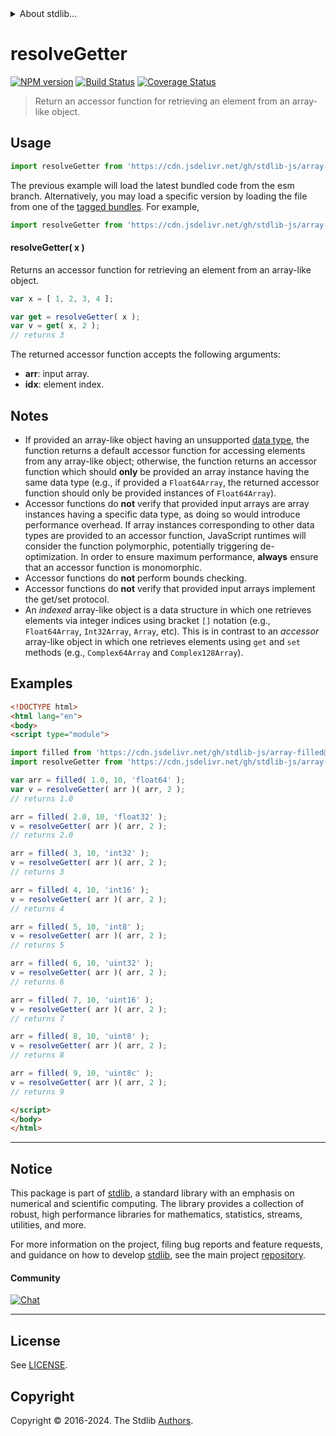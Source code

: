 <!--

@license Apache-2.0

Copyright (c) 2023 The Stdlib Authors.

Licensed under the Apache License, Version 2.0 (the "License");
you may not use this file except in compliance with the License.
You may obtain a copy of the License at

   http://www.apache.org/licenses/LICENSE-2.0

Unless required by applicable law or agreed to in writing, software
distributed under the License is distributed on an "AS IS" BASIS,
WITHOUT WARRANTIES OR CONDITIONS OF ANY KIND, either express or implied.
See the License for the specific language governing permissions and
limitations under the License.

-->


<details>
  <summary>
    About stdlib...
  </summary>
  <p>We believe in a future in which the web is a preferred environment for numerical computation. To help realize this future, we've built stdlib. stdlib is a standard library, with an emphasis on numerical and scientific computation, written in JavaScript (and C) for execution in browsers and in Node.js.</p>
  <p>The library is fully decomposable, being architected in such a way that you can swap out and mix and match APIs and functionality to cater to your exact preferences and use cases.</p>
  <p>When you use stdlib, you can be absolutely certain that you are using the most thorough, rigorous, well-written, studied, documented, tested, measured, and high-quality code out there.</p>
  <p>To join us in bringing numerical computing to the web, get started by checking us out on <a href="https://github.com/stdlib-js/stdlib">GitHub</a>, and please consider <a href="https://opencollective.com/stdlib">financially supporting stdlib</a>. We greatly appreciate your continued support!</p>
</details>

# resolveGetter

[![NPM version][npm-image]][npm-url] [![Build Status][test-image]][test-url] [![Coverage Status][coverage-image]][coverage-url] <!-- [![dependencies][dependencies-image]][dependencies-url] -->

> Return an accessor function for retrieving an element from an array-like object.

<!-- Section to include introductory text. Make sure to keep an empty line after the intro `section` element and another before the `/section` close. -->

<section class="intro">

</section>

<!-- /.intro -->

<!-- Package usage documentation. -->



<section class="usage">

## Usage

```javascript
import resolveGetter from 'https://cdn.jsdelivr.net/gh/stdlib-js/array-base-resolve-getter@esm/index.mjs';
```
The previous example will load the latest bundled code from the esm branch. Alternatively, you may load a specific version by loading the file from one of the [tagged bundles](https://github.com/stdlib-js/array-base-resolve-getter/tags). For example,

```javascript
import resolveGetter from 'https://cdn.jsdelivr.net/gh/stdlib-js/array-base-resolve-getter@v0.2.2-esm/index.mjs';
```

#### resolveGetter( x )

Returns an accessor function for retrieving an element from an array-like object.

```javascript
var x = [ 1, 2, 3, 4 ];

var get = resolveGetter( x );
var v = get( x, 2 );
// returns 3
```

The returned accessor function accepts the following arguments:

-   **arr**: input array.
-   **idx**: element index.

</section>

<!-- /.usage -->

<!-- Package usage notes. Make sure to keep an empty line after the `section` element and another before the `/section` close. -->

<section class="notes">

## Notes

-   If provided an array-like object having an unsupported [data type][@stdlib/array/dtypes], the function returns a default accessor function for accessing elements from any array-like object; otherwise, the function returns an accessor function which should **only** be provided an array instance having the same data type (e.g., if provided a `Float64Array`, the returned accessor function should only be provided instances of `Float64Array`).
-   Accessor functions do **not** verify that provided input arrays are array instances having a specific data type, as doing so would introduce performance overhead. If array instances corresponding to other data types are provided to an accessor function, JavaScript runtimes will consider the function polymorphic, potentially triggering de-optimization. In order to ensure maximum performance, **always** ensure that an accessor function is monomorphic.
-   Accessor functions do **not** perform bounds checking.
-   Accessor functions do **not** verify that provided input arrays implement the get/set protocol.
-   An _indexed_ array-like object is a data structure in which one retrieves elements via integer indices using bracket `[]` notation (e.g., `Float64Array`, `Int32Array`, `Array`, etc). This is in contrast to an _accessor_ array-like object in which one retrieves elements using `get` and `set` methods (e.g., `Complex64Array` and `Complex128Array`).

</section>

<!-- /.notes -->

<!-- Package usage examples. -->

<section class="examples">

## Examples

<!-- eslint no-undef: "error" -->

```html
<!DOCTYPE html>
<html lang="en">
<body>
<script type="module">

import filled from 'https://cdn.jsdelivr.net/gh/stdlib-js/array-filled@esm/index.mjs';
import resolveGetter from 'https://cdn.jsdelivr.net/gh/stdlib-js/array-base-resolve-getter@esm/index.mjs';

var arr = filled( 1.0, 10, 'float64' );
var v = resolveGetter( arr )( arr, 2 );
// returns 1.0

arr = filled( 2.0, 10, 'float32' );
v = resolveGetter( arr )( arr, 2 );
// returns 2.0

arr = filled( 3, 10, 'int32' );
v = resolveGetter( arr )( arr, 2 );
// returns 3

arr = filled( 4, 10, 'int16' );
v = resolveGetter( arr )( arr, 2 );
// returns 4

arr = filled( 5, 10, 'int8' );
v = resolveGetter( arr )( arr, 2 );
// returns 5

arr = filled( 6, 10, 'uint32' );
v = resolveGetter( arr )( arr, 2 );
// returns 6

arr = filled( 7, 10, 'uint16' );
v = resolveGetter( arr )( arr, 2 );
// returns 7

arr = filled( 8, 10, 'uint8' );
v = resolveGetter( arr )( arr, 2 );
// returns 8

arr = filled( 9, 10, 'uint8c' );
v = resolveGetter( arr )( arr, 2 );
// returns 9

</script>
</body>
</html>
```

</section>

<!-- /.examples -->

<!-- Section to include cited references. If references are included, add a horizontal rule *before* the section. Make sure to keep an empty line after the `section` element and another before the `/section` close. -->

<section class="references">

</section>

<!-- /.references -->

<!-- Section for related `stdlib` packages. Do not manually edit this section, as it is automatically populated. -->

<section class="related">

</section>

<!-- /.related -->

<!-- Section for all links. Make sure to keep an empty line after the `section` element and another before the `/section` close. -->


<section class="main-repo" >

* * *

## Notice

This package is part of [stdlib][stdlib], a standard library with an emphasis on numerical and scientific computing. The library provides a collection of robust, high performance libraries for mathematics, statistics, streams, utilities, and more.

For more information on the project, filing bug reports and feature requests, and guidance on how to develop [stdlib][stdlib], see the main project [repository][stdlib].

#### Community

[![Chat][chat-image]][chat-url]

---

## License

See [LICENSE][stdlib-license].


## Copyright

Copyright &copy; 2016-2024. The Stdlib [Authors][stdlib-authors].

</section>

<!-- /.stdlib -->

<!-- Section for all links. Make sure to keep an empty line after the `section` element and another before the `/section` close. -->

<section class="links">

[npm-image]: http://img.shields.io/npm/v/@stdlib/array-base-resolve-getter.svg
[npm-url]: https://npmjs.org/package/@stdlib/array-base-resolve-getter

[test-image]: https://github.com/stdlib-js/array-base-resolve-getter/actions/workflows/test.yml/badge.svg?branch=v0.2.2
[test-url]: https://github.com/stdlib-js/array-base-resolve-getter/actions/workflows/test.yml?query=branch:v0.2.2

[coverage-image]: https://img.shields.io/codecov/c/github/stdlib-js/array-base-resolve-getter/main.svg
[coverage-url]: https://codecov.io/github/stdlib-js/array-base-resolve-getter?branch=main

<!--

[dependencies-image]: https://img.shields.io/david/stdlib-js/array-base-resolve-getter.svg
[dependencies-url]: https://david-dm.org/stdlib-js/array-base-resolve-getter/main

-->

[chat-image]: https://img.shields.io/gitter/room/stdlib-js/stdlib.svg
[chat-url]: https://app.gitter.im/#/room/#stdlib-js_stdlib:gitter.im

[stdlib]: https://github.com/stdlib-js/stdlib

[stdlib-authors]: https://github.com/stdlib-js/stdlib/graphs/contributors

[umd]: https://github.com/umdjs/umd
[es-module]: https://developer.mozilla.org/en-US/docs/Web/JavaScript/Guide/Modules

[deno-url]: https://github.com/stdlib-js/array-base-resolve-getter/tree/deno
[deno-readme]: https://github.com/stdlib-js/array-base-resolve-getter/blob/deno/README.md
[umd-url]: https://github.com/stdlib-js/array-base-resolve-getter/tree/umd
[umd-readme]: https://github.com/stdlib-js/array-base-resolve-getter/blob/umd/README.md
[esm-url]: https://github.com/stdlib-js/array-base-resolve-getter/tree/esm
[esm-readme]: https://github.com/stdlib-js/array-base-resolve-getter/blob/esm/README.md
[branches-url]: https://github.com/stdlib-js/array-base-resolve-getter/blob/main/branches.md

[stdlib-license]: https://raw.githubusercontent.com/stdlib-js/array-base-resolve-getter/main/LICENSE

[@stdlib/array/dtypes]: https://github.com/stdlib-js/array-dtypes/tree/esm

</section>

<!-- /.links -->
